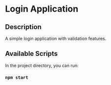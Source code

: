 # Login Application

## Description
A simple login application with validation features.

## Available Scripts

In the project directory, you can run:

### `npm start`


